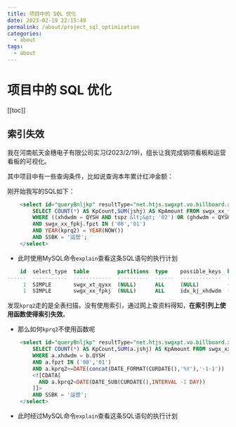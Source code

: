 ```yaml
---
title: 项目中的 SQL 优化
date: 2023-02-19 22:15:49
permalink: /about/project_sql_optimization
categories:
  - about
tags:
  - about
---
```

# 项目中的 SQL 优化

[[toc]]

## 索引失效

我在河南航天金穗电子有限公司实习(2023/2/19)，组长让我完成销项看板和运营看板的可视化。

其中项目中有一些查询条件，比如说查询本年累计红冲金额：

刚开始我写的SQL如下：

```sql
    <select id="queryBnljkp" resultType="net.htjs.swgxpt.vo.billboard.xsyykb.KpCountAndAmountVo">
        SELECT COUNT(*) AS KpCount,SUM(jshj) AS KpAmount FROM swgx_xx_fpkj,swgx_xt_qyxx
        WHERE ((xhdwdm = QYSH AND tspz &lt;&gt; '02') OR (ghdwdm = QYSH AND tspz='02'))
        AND swgx_xx_fpkj.fpzt IN ('00','01')
        AND YEAR(kprq2) = YEAR(NOW())
        AND SSBK = '运营';
    </select>
```

+ 此时使用MySQL命令`explain`查看这条SQL语句的执行计划

```sql {3,4}
    id  select_type  table         partitions  type    possible_keys  key     key_len  ref       rows  filtered  Extra                                               
------  -----------  ------------  ----------  ------  -------------  ------  -------  ------  ------  --------  ----------------------------------------------------
     1  SIMPLE       swgx_xt_qyxx  (NULL)      ALL     (NULL)         (NULL)  (NULL)   (NULL)      66     10.00  Using where                                         
     1  SIMPLE       swgx_xx_fpkj  (NULL)      ALL     idx_kj_xhdwdm  (NULL)  (NULL)   (NULL)    1687      1.98  Using where; Using join buffer (Block Nested Loop)  
```

发现`kprq2`走的是全表扫描，没有使用索引，通过网上查资料得知，**在索引列上使用函数使得索引失效**。

+ 那么如何`kprq2`不使用函数呢

```sql
    <select id="queryBnljkp" resultType="net.htjs.swgxpt.vo.billboard.xsyykb.KpCountAndAmountVo">
        SELECT COUNT(*) AS KpCount,SUM(a.jshj) AS KpAmount FROM swgx_xx_fpkj a,swgx_xt_qyxx b
        WHERE a.xhdwdm = b.QYSH
        AND a.fpzt IN ('00','01')
        AND a.kprq2>=DATE(concat(DATE_FORMAT(CURDATE(),'%Y'),'-1-1'))
        <![CDATA[
          AND a.kprq2<DATE(DATE_SUB(CURDATE(),INTERVAL -1 DAY))
        ]]>
        AND SSBK = '运营';
    </select>
```

+ 此时经过MySQL命令`explain`查看这条SQL语句的执行计划

```sql

```

